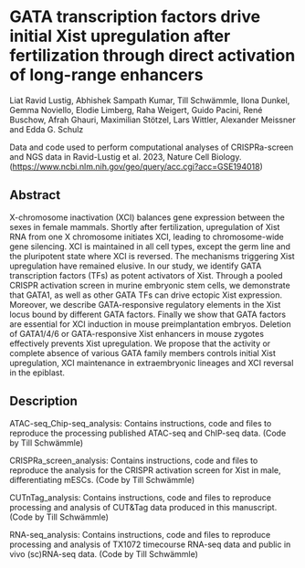 # GATA transcription factors drive initial Xist upregulation after fertilization through direct activation of long-range enhancers  

Liat Ravid Lustig, Abhishek Sampath Kumar, Till Schwämmle, Ilona Dunkel, Gemma Noviello, Elodie Limberg,  Raha Weigert, Guido Pacini, René Buschow, Afrah Ghauri, Maximilian Stötzel, Lars Wittler, Alexander Meissner and Edda G. Schulz


Data and code used to perform computational analyses of CRISPRa-screen and NGS data in Ravid-Lustig et al. 2023, Nature Cell Biology. (https://www.ncbi.nlm.nih.gov/geo/query/acc.cgi?acc=GSE194018)

## Abstract
X-chromosome inactivation (XCI) balances gene expression between the sexes in female mammals. Shortly after fertilization, upregulation of Xist RNA from one X chromosome initiates XCI, leading to chromosome-wide gene silencing. XCI is maintained in all cell types, except the germ line and the pluripotent state where XCI is reversed. The mechanisms triggering Xist upregulation have remained elusive. In our study, we identify GATA transcription factors (TFs) as potent activators of Xist. Through a pooled CRISPR activation screen in murine embryonic stem cells, we demonstrate that GATA1, as well as other GATA TFs can drive ectopic Xist expression. Moreover, we describe GATA-responsive regulatory elements in the Xist locus bound by different GATA factors. Finally we show that GATA factors are essential for XCI induction in mouse preimplantation embryos. Deletion of GATA1/4/6 or GATA-responsive Xist enhancers in mouse zygotes effectively prevents Xist upregulation. We propose that the activity or complete absence of various GATA family members controls initial Xist upregulation, XCI maintenance in extraembryonic lineages and XCI reversal in the epiblast. 

## Description
ATAC-seq_Chip-seq_analysis: Contains instructions, code and files to reproduce the processing published ATAC-seq and ChIP-seq data. (Code by Till Schwämmle)

CRISPRa_screen_analysis: Contains instructions, code and files to reproduce the analysis for the CRISPR activation screen for Xist in male, differentiating mESCs. (Code by Till Schwämmle)

CUTnTag_analysis: Contains instructions, code and files to reproduce processing and analysis of CUT&Tag data produced in this manuscript. (Code by Till Schwämmle)

RNA-seq_analysis: Contains instructions, code and files to reproduce processing and analysis of TX1072 timecourse RNA-seq data and public in vivo (sc)RNA-seq data. (Code by Till Schwämmle)
